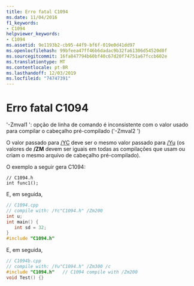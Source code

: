 ```yaml
---
title: Erro fatal C1094
ms.date: 11/04/2016
f1_keywords:
- C1094
helpviewer_keywords:
- C1094
ms.assetid: 9e1193b2-cb95-44f9-bf6f-019e0d41dd97
ms.openlocfilehash: 99bfeea47ff46b6dadac9b32fa61306d54520d0f
ms.sourcegitcommit: 16fa847794b60bf40c67d20f74751a67fccb602e
ms.translationtype: MT
ms.contentlocale: pt-BR
ms.lasthandoff: 12/03/2019
ms.locfileid: "74747391"
---
```

# <a name="fatal-error-c1094"></a>Erro fatal C1094

'-Zmval1 ': opção de linha de comando é inconsistente com o valor usado para compilar o cabeçalho pré-compilado ('-Zmval2 ')

O valor passado para [/YC](../../build/reference/yc-create-precompiled-header-file.md) deve ser o mesmo valor passado para [/Yu](../../build/reference/yu-use-precompiled-header-file.md) (os valores de **/ZM** devem ser iguais em todas as compilações que usam ou criam o mesmo arquivo de cabeçalho pré-compilado).

O exemplo a seguir gera C1094:

```
// C1094.h
int func1();
```

E, em seguida,

```cpp
// C1094.cpp
// compile with: /Yc"C1094.h" /Zm200
int u;
int main() {
   int sd = 32;
}
#include "C1094.h"
```

E, em seguida,

```cpp
// C1094b.cpp
// compile with: /Yu"C1094.h" /Zm300 /c
#include "C1094.h"   // C1094 compile with /Zm200
void Test() {}
```
